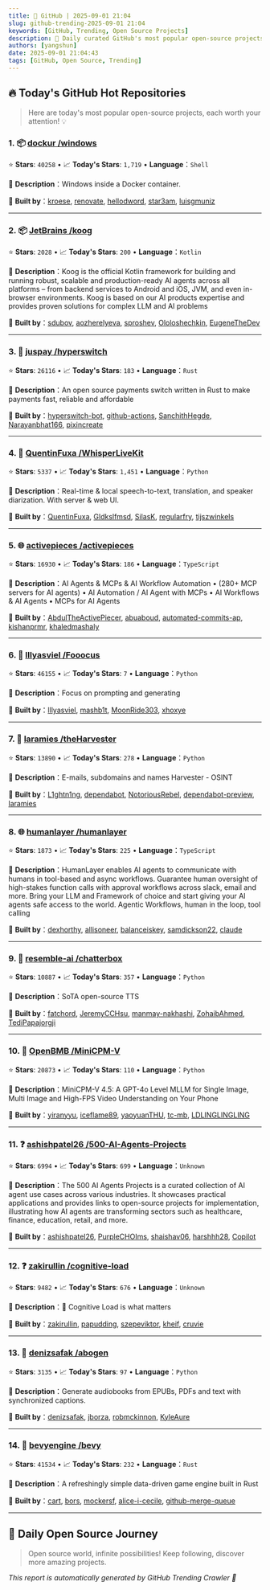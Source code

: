 ```yaml
---
title: 🚀 GitHub | 2025-09-01 21:04
slug: github-trending-2025-09-01 21:04
keywords: [GitHub, Trending, Open Source Projects]
description: 🌟 Daily curated GitHub's most popular open-source projects to help you stay on the pulse of technology!
authors: [yangshun]
date: 2025-09-01 21:04:43
tags: [GitHub, Open Source, Trending]
---
```


## 🔥 Today's GitHub Hot Repositories

> Here are today's most popular open-source projects, each worth your attention! 💡

### 1. 📦 [dockur /windows](https://github.com/dockur/windows)

⭐ **Stars**: `40258`   •   📈 **Today's Stars**: `1,719`   •   **Language**：`Shell`

📝 **Description**：Windows inside a Docker container.

🤝 **Built by**：[kroese](https://github.com/kroese), [renovate](https://github.com/renovate), [hellodword](https://github.com/hellodword), [star3am](https://github.com/star3am), [luisgmuniz](https://github.com/luisgmuniz)

---

### 2. 📦 [JetBrains /koog](https://github.com/JetBrains/koog)

⭐ **Stars**: `2028`   •   📈 **Today's Stars**: `200`   •   **Language**：`Kotlin`

📝 **Description**：Koog is the official Kotlin framework for building and running robust, scalable and production-ready AI agents across all platforms – from backend services to Android and iOS, JVM, and even in-browser environments. Koog is based on our AI products expertise and provides proven solutions for complex LLM and AI problems

🤝 **Built by**：[sdubov](https://github.com/sdubov), [aozherelyeva](https://github.com/aozherelyeva), [sproshev](https://github.com/sproshev), [Ololoshechkin](https://github.com/Ololoshechkin), [EugeneTheDev](https://github.com/EugeneTheDev)

---

### 3. 🦀 [juspay /hyperswitch](https://github.com/juspay/hyperswitch)

⭐ **Stars**: `26116`   •   📈 **Today's Stars**: `183`   •   **Language**：`Rust`

📝 **Description**：An open source payments switch written in Rust to make payments fast, reliable and affordable

🤝 **Built by**：[hyperswitch-bot](https://github.com/hyperswitch-bot), [github-actions](https://github.com/github-actions), [SanchithHegde](https://github.com/SanchithHegde), [Narayanbhat166](https://github.com/Narayanbhat166), [pixincreate](https://github.com/pixincreate)

---

### 4. 🐍 [QuentinFuxa /WhisperLiveKit](https://github.com/QuentinFuxa/WhisperLiveKit)

⭐ **Stars**: `5337`   •   📈 **Today's Stars**: `1,451`   •   **Language**：`Python`

📝 **Description**：Real-time & local speech-to-text, translation, and speaker diarization. With server & web UI.

🤝 **Built by**：[QuentinFuxa](https://github.com/QuentinFuxa), [Gldkslfmsd](https://github.com/Gldkslfmsd), [SilasK](https://github.com/SilasK), [regularfry](https://github.com/regularfry), [tijszwinkels](https://github.com/tijszwinkels)

---

### 5. 🌐 [activepieces /activepieces](https://github.com/activepieces/activepieces)

⭐ **Stars**: `16930`   •   📈 **Today's Stars**: `186`   •   **Language**：`TypeScript`

📝 **Description**：AI Agents & MCPs & AI Workflow Automation • (280+ MCP servers for AI agents) • AI Automation / AI Agent with MCPs • AI Workflows & AI Agents • MCPs for AI Agents

🤝 **Built by**：[AbdulTheActivePiecer](https://github.com/AbdulTheActivePiecer), [abuaboud](https://github.com/abuaboud), [automated-commits-ap](https://github.com/automated-commits-ap), [kishanprmr](https://github.com/kishanprmr), [khaledmashaly](https://github.com/khaledmashaly)

---

### 6. 🐍 [lllyasviel /Fooocus](https://github.com/lllyasviel/Fooocus)

⭐ **Stars**: `46155`   •   📈 **Today's Stars**: `7`   •   **Language**：`Python`

📝 **Description**：Focus on prompting and generating

🤝 **Built by**：[lllyasviel](https://github.com/lllyasviel), [mashb1t](https://github.com/mashb1t), [MoonRide303](https://github.com/MoonRide303), [xhoxye](https://github.com/xhoxye)

---

### 7. 🐍 [laramies /theHarvester](https://github.com/laramies/theHarvester)

⭐ **Stars**: `13890`   •   📈 **Today's Stars**: `278`   •   **Language**：`Python`

📝 **Description**：E-mails, subdomains and names Harvester - OSINT

🤝 **Built by**：[L1ghtn1ng](https://github.com/L1ghtn1ng), [dependabot](https://github.com/dependabot), [NotoriousRebel](https://github.com/NotoriousRebel), [dependabot-preview](https://github.com/dependabot-preview), [laramies](https://github.com/laramies)

---

### 8. 🌐 [humanlayer /humanlayer](https://github.com/humanlayer/humanlayer)

⭐ **Stars**: `1873`   •   📈 **Today's Stars**: `225`   •   **Language**：`TypeScript`

📝 **Description**：HumanLayer enables AI agents to communicate with humans in tool-based and async workflows. Guarantee human oversight of high-stakes function calls with approval workflows across slack, email and more. Bring your LLM and Framework of choice and start giving your AI agents safe access to the world. Agentic Workflows, human in the loop, tool calling

🤝 **Built by**：[dexhorthy](https://github.com/dexhorthy), [allisoneer](https://github.com/allisoneer), [balanceiskey](https://github.com/balanceiskey), [samdickson22](https://github.com/samdickson22), [claude](https://github.com/claude)

---

### 9. 🐍 [resemble-ai /chatterbox](https://github.com/resemble-ai/chatterbox)

⭐ **Stars**: `10887`   •   📈 **Today's Stars**: `357`   •   **Language**：`Python`

📝 **Description**：SoTA open-source TTS

🤝 **Built by**：[fatchord](https://github.com/fatchord), [JeremyCCHsu](https://github.com/JeremyCCHsu), [manmay-nakhashi](https://github.com/manmay-nakhashi), [ZohaibAhmed](https://github.com/ZohaibAhmed), [TediPapajorgji](https://github.com/TediPapajorgji)

---

### 10. 🐍 [OpenBMB /MiniCPM-V](https://github.com/OpenBMB/MiniCPM-V)

⭐ **Stars**: `20873`   •   📈 **Today's Stars**: `110`   •   **Language**：`Python`

📝 **Description**：MiniCPM-V 4.5: A GPT-4o Level MLLM for Single Image, Multi Image and High-FPS Video Understanding on Your Phone

🤝 **Built by**：[yiranyyu](https://github.com/yiranyyu), [iceflame89](https://github.com/iceflame89), [yaoyuanTHU](https://github.com/yaoyuanTHU), [tc-mb](https://github.com/tc-mb), [LDLINGLINGLING](https://github.com/LDLINGLINGLING)

---

### 11. ❓ [ashishpatel26 /500-AI-Agents-Projects](https://github.com/ashishpatel26/500-AI-Agents-Projects)

⭐ **Stars**: `6994`   •   📈 **Today's Stars**: `699`   •   **Language**：`Unknown`

📝 **Description**：The 500 AI Agents Projects is a curated collection of AI agent use cases across various industries. It showcases practical applications and provides links to open-source projects for implementation, illustrating how AI agents are transforming sectors such as healthcare, finance, education, retail, and more.

🤝 **Built by**：[ashishpatel26](https://github.com/ashishpatel26), [PurpleCHOIms](https://github.com/PurpleCHOIms), [shaishav06](https://github.com/shaishav06), [harshhh28](https://github.com/harshhh28), [Copilot](https://github.com/Copilot)

---

### 12. ❓ [zakirullin /cognitive-load](https://github.com/zakirullin/cognitive-load)

⭐ **Stars**: `9482`   •   📈 **Today's Stars**: `676`   •   **Language**：`Unknown`

📝 **Description**：🧠 Cognitive Load is what matters

🤝 **Built by**：[zakirullin](https://github.com/zakirullin), [papudding](https://github.com/papudding), [szepeviktor](https://github.com/szepeviktor), [kheif](https://github.com/kheif), [cruvie](https://github.com/cruvie)

---

### 13. 🐍 [denizsafak /abogen](https://github.com/denizsafak/abogen)

⭐ **Stars**: `3135`   •   📈 **Today's Stars**: `97`   •   **Language**：`Python`

📝 **Description**：Generate audiobooks from EPUBs, PDFs and text with synchronized captions.

🤝 **Built by**：[denizsafak](https://github.com/denizsafak), [jborza](https://github.com/jborza), [robmckinnon](https://github.com/robmckinnon), [KyleAure](https://github.com/KyleAure)

---

### 14. 🦀 [bevyengine /bevy](https://github.com/bevyengine/bevy)

⭐ **Stars**: `41534`   •   📈 **Today's Stars**: `232`   •   **Language**：`Rust`

📝 **Description**：A refreshingly simple data-driven game engine built in Rust

🤝 **Built by**：[cart](https://github.com/cart), [bors](https://github.com/bors), [mockersf](https://github.com/mockersf), [alice-i-cecile](https://github.com/alice-i-cecile), [github-merge-queue](https://github.com/github-merge-queue)

---

## 🌈 Daily Open Source Journey

> Open source world, infinite possibilities! Keep following, discover more amazing projects.

*This report is automatically generated by GitHub Trending Crawler 🤖*
